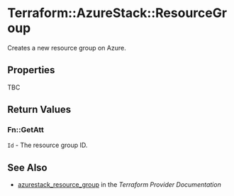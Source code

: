 # Terraform::AzureStack::ResourceGroup

Creates a new resource group on Azure.

## Properties

TBC

## Return Values

### Fn::GetAtt

`Id` - The resource group ID.

## See Also

* [azurestack_resource_group](https://www.terraform.io/docs/providers/azurestack/r/resource_group.html) in the _Terraform Provider Documentation_